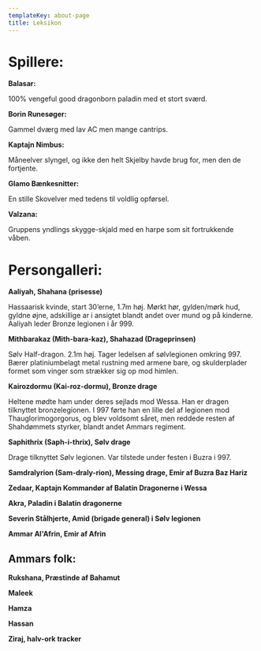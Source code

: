 ```yaml
---
templateKey: about-page
title: Leksikon
---
```

# Spillere:

**Balasar:**

100% vengeful good dragonborn paladin med et stort sværd.

**Borin Runesøger:**

Gammel dværg med lav AC men mange cantrips.

**Kaptajn Nimbus:**

Måneelver slyngel, og ikke den helt Skjelby havde brug for, men den de fortjente.

**Glamo Bænkesnitter:**

En stille Skovelver med tedens til voldlig opførsel.

**Valzana:**

Gruppens yndlings skygge-skjald med en harpe som sit fortrukkende våben.

# Persongalleri:

**Aaliyah, Shahana (prisesse)**

Hassaarisk kvinde, start 30’erne, 1.7m høj. Mørkt hør, gylden/mørk hud, gyldne øjne, adskillige ar i ansigtet blandt andet over mund og på kinderne. Aaliyah leder Bronze legionen i år 999.

**Mithbarakaz (Mith-bara-kaz), Shahazad (Drageprinsen)**

Sølv Half-dragon. 2.1m høj. Tager ledelsen af sølvlegionen omkring 997. Bærer platiniumbelagt metal rustning med armene bare, og skulderplader formet som vinger som strækker sig op mod himlen.

**Kairozdormu (Kai-roz-dormu), Bronze drage**

Heltene mødte ham under deres sejlads mod Wessa. Han er dragen tilknyttet bronzelegionen. I 997 førte han en lille del af legionen mod Thauglorimogorgorus, og blev voldsomt såret, men reddede resten af Shahdømmets styrker, blandt andet Ammars regiment.

**Saphithrix (Saph-i-thrix), Sølv drage**

Drage tilknyttet Sølv legionen. Var tilstede under festen i Buzra i 997.

**Samdralyrion (Sam-draly-rion), Messing drage, Emir af Buzra Baz Hariz**

**Zedaar, Kaptajn Kommandør af Balatin Dragonerne i Wessa**

**Akra, Paladin i Balatin dragonerne**

**Severin Stålhjerte, Amid (brigade general) i Sølv legionen**

**Ammar Al'Afrin, Emir af Afrin**

## Ammars folk:

**Rukshana, Præstinde af Bahamut**

**Maleek**

**Hamza**

**Hassan**

**Ziraj, halv-ork tracker**
